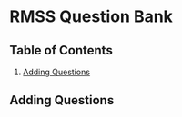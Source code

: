 # RMSS Question Bank

## Table of Contents

1. [Adding Questions](#adding-questions)

## Adding Questions
